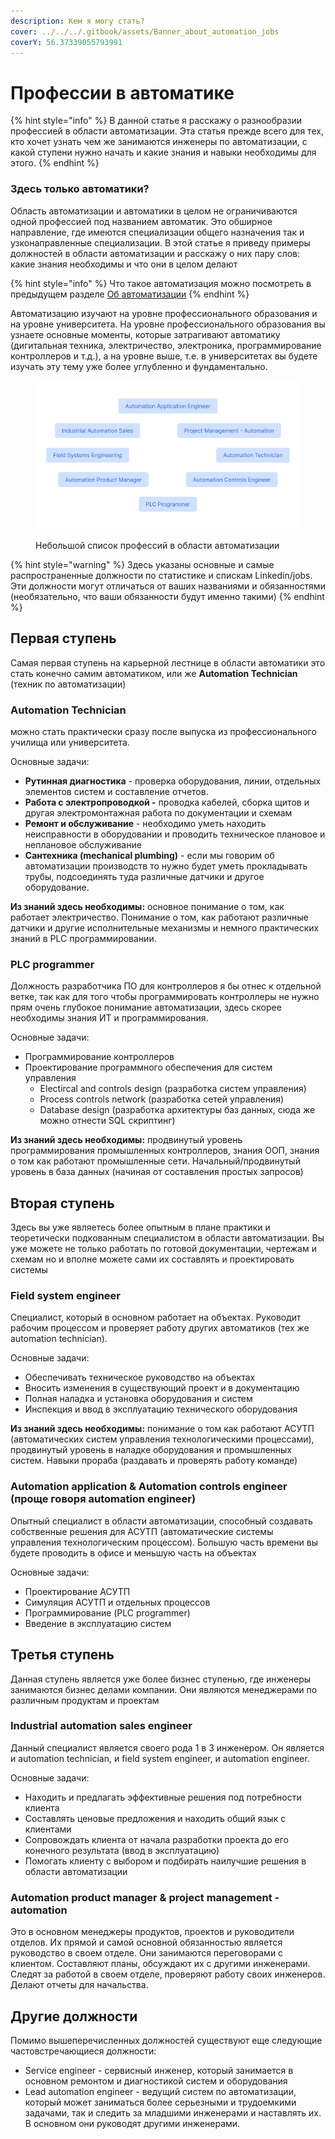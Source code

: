 ```yaml
---
description: Кем я могу стать?
cover: ../../../.gitbook/assets/Banner_about_automation_jobs
coverY: 56.37339055793991
---
```


# Профессии в автоматике

{% hint style="info" %}
В данной статье я расскажу о разнообразии профессией в области автоматизации. Эта статья прежде всего для тех, кто хочет узнать чем же занимаются инженеры по автоматизации, с какой ступени нужно начать и какие знания и навыки необходимы для этого.&#x20;
{% endhint %}

### Здесь только автоматики?

Область автоматизации и автоматики в целом не ограничиваются одной профессией под названием автоматик. Это обширное направление, где имеются специализации общего назначения так и узконаправленные специализации. В этой статье я приведу примеры должностей в области автоматизации и расскажу о них пару слов: какие знания необходимы и что они в целом делают

{% hint style="info" %}
Что такое автоматизация можно посмотреть в предыдущем разделе [Об автоматизации](./)
{% endhint %}

&#x20;Автоматизацию изучают на уровне профессионального образования и на уровне университета. На уровне профессионального образования вы узнаете основные моменты, которые затрагивают автоматику (дигитальная техника, электричество, электроника, программирование контроллеров и т.д.), а на уровне выше, т.е. в университетах вы будете изучать эту тему уже более углубленно и фундаментально.

<figure><img src="../../../.gitbook/assets/joblist.png" alt=""><figcaption><p>Небольшой список профессий в области автоматизации</p></figcaption></figure>

{% hint style="warning" %}
Здесь указаны основные и самые распространенные должности по статистике и спискам Linkedin/jobs. Эти должности могут отличаться от ваших названиями и обязанностями (необязательно, что ваши обязанности будут именно такими)
{% endhint %}

## Первая ступень

Самая первая ступень на карьерной лестнице в области автоматики это стать конечно самим автоматиком, или же **Automation Technician** (техник по автоматизации)

### **Automation Technician**&#x20;

можно стать практически сразу после выпуска из профессионального училища или университета.&#x20;

Основные задачи:&#x20;

* **Рутинная диагностика**  - проверка оборудования, линии, отдельных элементов систем и составление отчетов.&#x20;
* **Работа с электропроводкой -** проводка кабелей, сборка щитов и другая электромонтажная работа по документации и схемам
* **Ремонт и обслуживание** - необходимо уметь находить неисправности в оборудовании и проводить техническое плановое и неплановое обслуживание
* **Сантехника (mechanical plumbing)** - если мы говорим об автоматизации производств то нужно будет уметь прокладывать трубы, подсоединять туда различные датчики и другое оборудование.

**Из знаний здесь необходимы:** основное понимание о том, как работает электричество. Понимание о том, как работают различные датчики и другие исполнительные механизмы и немного практических знаний в PLC программировании.

### PLC programmer

Должность разработчика ПО для контроллеров я бы отнес к отдельной ветке, так как для того чтобы программировать контроллеры не нужно прям очень глубокое понимание автоматизации, здесь скорее необходимы знания ИТ и программирования.

Основные задачи:

* Программирование контроллеров
* Проектирование программного обеспечения для систем управления
  * Electircal and controls design (разработка систем управления)
  * Process controls network (разработка сетей управления)
  * Database design (разработка архитектуры баз данных, сюда же можно отнести SQL скриптинг)

**Из знаний здесь необходимы:** продвинутый уровень программирования промышленных контроллеров, знания ООП, знания о том как работают промышленные сети. Начальный/продвинутый уровень в база данных (начиная от составления простых запросов)

## Вторая ступень

Здесь вы уже являетесь более опытным в плане практики и теоретически подкованным специалистом в области автоматизации. Вы уже можете не только работать по готовой документации, чертежам и схемам но и вполне можете сами их составлять и проектировать системы

### Field system engineer

Специалист, который в основном работает на объектах. Руководит рабочим процессом и проверяет работу других автоматиков (тех же automation technician).

Основные задачи:

* Обеспечивать техническое руководство на объектах
* Вносить изменения в существующий проект и в документацию
* Полная наладка и установка оборудования и систем
* Инспекция и ввод в эксплуатацию технического оборудования

**Из знаний здесь необходимы:** понимание о том как работают АСУТП (автоматических систем управления технологическими процессами), продвинутый уровень в наладке оборудования и промышленных систем. Навыки прораба (раздавать и проверять работу команде)

### Automation application & Automation controls engineer (проще говоря automation engineer)

Опытный специалист в области автоматизации, способный создавать собственные решения для АСУТП (автоматические системы управления технологическим процессом). Большую часть времени вы будете проводить в офисе и меньшую часть на объектах

Основные задачи:

* Проектирование АСУТП
* Симуляция АСУТП и отдельных процессов
* Программирование (PLC programmer)
* Введение в эксплуатацию систем

## Третья ступень

Данная ступень является уже более бизнес ступенью, где инженеры занимаются бизнес делами компании. Они являются менеджерами по различным продуктам и проектам

### Industrial automation sales engineer

Данный специалист является своего рода 1 в 3 инженером. Он является и automation technician, и field system engineer, и automation engineer.

Основные задачи:

* Находить и предлагать эффективные решения под потребности клиента
* Составлять ценовые предложения и находить общий язык с клиентами&#x20;
* Сопровождать клиента от начала разработки проекта до его конечного результата (ввод в эксплуатацию)
* Помогать клиенту с выбором и подбирать наилучшие решения в области автоматизации

### Automation product manager & project management - automation

Это в основном менеджеры продуктов, проектов и руководители отделов. Их прямой и самой основной обязанностью является руководство в своем отделе. Они занимаются переговорами с клиентом. Составляют планы, обсуждают их с другими инженерами. Следят за работой в своем отделе, проверяют работу своих инженеров. Делают отчеты для начальства.&#x20;

## Другие должности

Помимо вышеперечисленных должностей существуют еще следующие частовстречающиеся должности:

* Service engineer - сервисный инженер, который занимается в основном ремонтом и диагностикой систем и оборудования
* Lead automation engineer - ведущий систем по автоматизации, который может заниматься более серьезными и трудоемкими задачами, так и следить за младшими инженерами и наставлять их. В основном они руководят другими инженерами.
